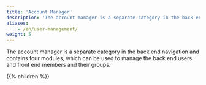 ```yaml
---
title: 'Account Manager'
description: 'The account manager is a separate category in the back end navigation and contains four modules, which can be used to manage the back end users and front end members and their respective groups.'
aliases:
    - /en/user-management/
weight: 5
---
```



The account manager is a separate category in the back end navigation and contains four modules, which can be used to manage the back end users and front end members and their groups.

{{% children %}}

